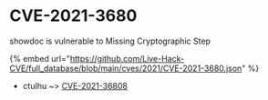 # CVE-2021-3680

showdoc is vulnerable to Missing Cryptographic Step

{% embed url="https://github.com/Live-Hack-CVE/full_database/blob/main/cves/2021/CVE-2021-3680.json" %}


* ctuIhu ~> [CVE-2021-36808](https://zeste.alice-snow.ru/2021/database/cve-2021-3680/cve-2021-36808-ctuihu)